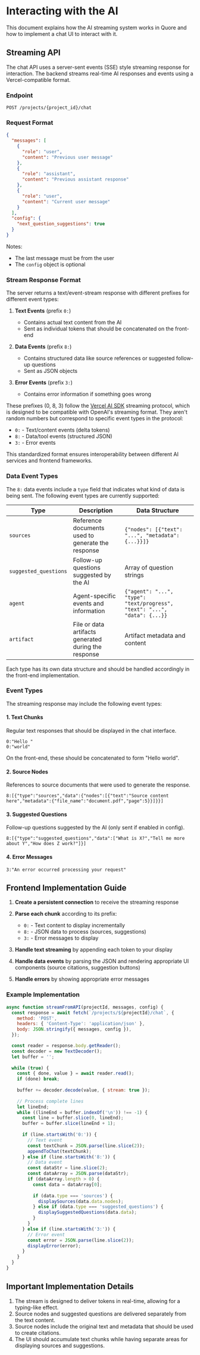 # Interacting with the AI

This document explains how the AI streaming system works in Quore and how to implement a chat UI to interact with it.

## Streaming API

The chat API uses a server-sent events (SSE) style streaming response for interaction. The backend streams real-time AI responses and events using a Vercel-compatible format.

### Endpoint

```
POST /projects/{project_id}/chat
```

### Request Format

```json
{
  "messages": [
    { 
      "role": "user", 
      "content": "Previous user message" 
    },
    { 
      "role": "assistant", 
      "content": "Previous assistant response" 
    },
    { 
      "role": "user", 
      "content": "Current user message" 
    }
  ],
  "config": {
    "next_question_suggestions": true
  }
}
```

Notes:
- The last message must be from the user
- The `config` object is optional

### Stream Response Format

The server returns a text/event-stream response with different prefixes for different event types:

1. **Text Events** (prefix `0:`)
   - Contains actual text content from the AI
   - Sent as individual tokens that should be concatenated on the front-end

2. **Data Events** (prefix `8:`)
   - Contains structured data like source references or suggested follow-up questions
   - Sent as JSON objects

3. **Error Events** (prefix `3:`)
   - Contains error information if something goes wrong

These prefixes (0, 8, 3) follow the [Vercel AI SDK](https://ai-sdk.dev/) streaming protocol, which is designed to be compatible with OpenAI's streaming format. They aren't random numbers but correspond to specific event types in the protocol:
- `0:` - Text/content events (delta tokens)
- `8:` - Data/tool events (structured JSON)
- `3:` - Error events

This standardized format ensures interoperability between different AI services and frontend frameworks.

### Data Event Types

The `8:` data events include a `type` field that indicates what kind of data is being sent. The following event types are currently supported:

| Type | Description | Data Structure |
|------|-------------|----------------|
| `sources` | Reference documents used to generate the response | `{"nodes": [{"text": "...", "metadata": {...}}]}` |
| `suggested_questions` | Follow-up questions suggested by the AI | Array of question strings |
| `agent` | Agent-specific events and information | `{"agent": "...", "type": "text/progress", "text": "...", "data": {...}}` |
| `artifact` | File or data artifacts generated during the response | Artifact metadata and content |

Each type has its own data structure and should be handled accordingly in the front-end implementation.

### Event Types

The streaming response may include the following event types:

#### 1. Text Chunks

Regular text responses that should be displayed in the chat interface.

```
0:"Hello "
0:"world"
```

On the front-end, these should be concatenated to form "Hello world".

#### 2. Source Nodes

References to source documents that were used to generate the response.

```
8:[{"type":"sources","data":{"nodes":[{"text":"Source content here","metadata":{"file_name":"document.pdf","page":5}}]}}]
```

#### 3. Suggested Questions

Follow-up questions suggested by the AI (only sent if enabled in config).

```
8:[{"type":"suggested_questions","data":["What is X?","Tell me more about Y","How does Z work?"]}]
```

#### 4. Error Messages

```
3:"An error occurred processing your request"
```

## Frontend Implementation Guide

1. **Create a persistent connection** to receive the streaming response
2. **Parse each chunk** according to its prefix:
   - `0:` - Text content to display incrementally
   - `8:` - JSON data to process (sources, suggestions)
   - `3:` - Error messages to display

3. **Handle text streaming** by appending each token to your display
4. **Handle data events** by parsing the JSON and rendering appropriate UI components (source citations, suggestion buttons)
5. **Handle errors** by showing appropriate error messages

### Example Implementation

```javascript
async function streamFromAPI(projectId, messages, config) {
  const response = await fetch(`/projects/${projectId}/chat`, {
    method: 'POST',
    headers: { 'Content-Type': 'application/json' },
    body: JSON.stringify({ messages, config }),
  });

  const reader = response.body.getReader();
  const decoder = new TextDecoder();
  let buffer = '';
  
  while (true) {
    const { done, value } = await reader.read();
    if (done) break;
    
    buffer += decoder.decode(value, { stream: true });
    
    // Process complete lines
    let lineEnd;
    while ((lineEnd = buffer.indexOf('\n')) !== -1) {
      const line = buffer.slice(0, lineEnd);
      buffer = buffer.slice(lineEnd + 1);
      
      if (line.startsWith('0:')) {
        // Text event
        const textChunk = JSON.parse(line.slice(2));
        appendToChat(textChunk);
      } else if (line.startsWith('8:')) {
        // Data event
        const dataStr = line.slice(2);
        const dataArray = JSON.parse(dataStr);
        if (dataArray.length > 0) {
          const data = dataArray[0];
          
          if (data.type === 'sources') {
            displaySources(data.data.nodes);
          } else if (data.type === 'suggested_questions') {
            displaySuggestedQuestions(data.data);
          }
        }
      } else if (line.startsWith('3:')) {
        // Error event
        const error = JSON.parse(line.slice(2));
        displayError(error);
      }
    }
  }
}
```

## Important Implementation Details

1. The stream is designed to deliver tokens in real-time, allowing for a typing-like effect.
2. Source nodes and suggested questions are delivered separately from the text content.
3. Source nodes include the original text and metadata that should be used to create citations.
4. The UI should accumulate text chunks while having separate areas for displaying sources and suggestions.
